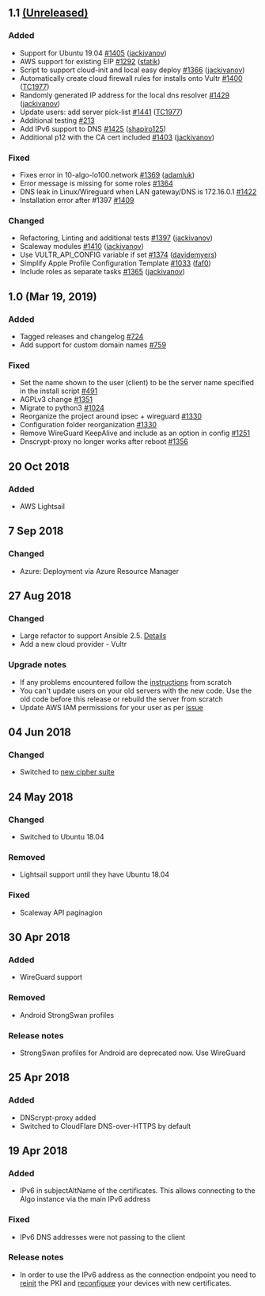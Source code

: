 ## 1.1 [(Unreleased)](https://github.com/trailofbits/algo/tree/HEAD)

### Added
- Support for Ubuntu 19.04 [\#1405](https://github.com/trailofbits/algo/pull/1405) ([jackivanov](https://github.com/jackivanov))
- AWS support for existing EIP [\#1292](https://github.com/trailofbits/algo/pull/1292) ([statik](https://github.com/statik))
- Script to support cloud-init and local easy deploy [\#1366](https://github.com/trailofbits/algo/pull/1366) ([jackivanov](https://github.com/jackivanov))
- Automatically create cloud firewall rules for installs onto Vultr [\#1400](https://github.com/trailofbits/algo/pull/1400) ([TC1977](https://github.com/TC1977))
- Randomly generated IP address for the local dns resolver [\#1429](https://github.com/trailofbits/algo/pull/1429) ([jackivanov](https://github.com/jackivanov))
- Update users: add server pick-list [\#1441](https://github.com/trailofbits/algo/pull/1441) ([TC1977](https://github.com/TC1977))
- Additional testing [\#213](https://github.com/trailofbits/algo/issues/213)
- Add IPv6 support to DNS [\#1425](https://github.com/trailofbits/algo/pull/1425) ([shapiro125](https://github.com/shapiro125))
- Additional p12 with the CA cert included [\#1403](https://github.com/trailofbits/algo/pull/1403) ([jackivanov](https://github.com/jackivanov))

### Fixed
- Fixes error in 10-algo-lo100.network [\#1369](https://github.com/trailofbits/algo/pull/1369) ([adamluk](https://github.com/adamluk))
- Error message is missing for some roles [\#1364](https://github.com/trailofbits/algo/issues/1364)
- DNS leak in Linux/Wireguard when LAN gateway/DNS is 172.16.0.1 [\#1422](https://github.com/trailofbits/algo/issues/1422)
- Installation error after \#1397 [\#1409](https://github.com/trailofbits/algo/issues/1409)

### Changed
- Refactoring, Linting and additional tests [\#1397](https://github.com/trailofbits/algo/pull/1397) ([jackivanov](https://github.com/jackivanov))
- Scaleway modules [\#1410](https://github.com/trailofbits/algo/pull/1410) ([jackivanov](https://github.com/jackivanov))
- Use VULTR_API_CONFIG variable if set [\#1374](https://github.com/trailofbits/algo/pull/1374) ([davidemyers](https://github.com/davidemyers))
- Simplify Apple Profile Configuration Template [\#1033](https://github.com/trailofbits/algo/pull/1033) ([faf0](https://github.com/faf0))
- Include roles as separate tasks [\#1365](https://github.com/trailofbits/algo/pull/1365) ([jackivanov](https://github.com/jackivanov))

## 1.0 (Mar 19, 2019)

### Added 
- Tagged releases and changelog [\#724](https://github.com/trailofbits/algo/issues/724)
- Add support for custom domain names [\#759](https://github.com/trailofbits/algo/issues/759)

### Fixed
- Set the name shown to the user \(client\) to be the server name specified in the install script [\#491](https://github.com/trailofbits/algo/issues/491)
- AGPLv3 change [\#1351](https://github.com/trailofbits/algo/pull/1351)
- Migrate to python3 [\#1024](https://github.com/trailofbits/algo/issues/1024)
- Reorganize the project around ipsec + wireguard [\#1330](https://github.com/trailofbits/algo/issues/1330)
- Configuration folder reorganization [\#1330](https://github.com/trailofbits/algo/issues/1330)
- Remove WireGuard KeepAlive and include as an option in config [\#1251](https://github.com/trailofbits/algo/issues/1251)
- Dnscrypt-proxy no longer works after reboot [\#1356](https://github.com/trailofbits/algo/issues/1356)

## 20 Oct 2018
### Added
- AWS Lightsail

## 7 Sep 2018
### Changed
- Azure: Deployment via Azure Resource Manager

## 27 Aug 2018
### Changed
- Large refactor to support Ansible 2.5. [Details](https://github.com/trailofbits/algo/pull/976)
- Add a new cloud provider - Vultr

### Upgrade notes
- If any problems encountered follow the [instructions](https://github.com/trailofbits/algo#deploy-the-algo-server) from scratch
- You can't update users on your old servers with the new code. Use the old code before this release or rebuild the server from scratch
- Update AWS IAM permissions for your user as per [issue](https://github.com/trailofbits/algo/issues/1079#issuecomment-416577599)

## 04 Jun 2018
### Changed
- Switched to [new cipher suite](https://github.com/trailofbits/algo/issues/981)

## 24 May 2018
### Changed
- Switched to Ubuntu 18.04

### Removed
- Lightsail support until they have Ubuntu 18.04

### Fixed
- Scaleway API paginagion

## 30 Apr 2018
### Added
- WireGuard support

### Removed
- Android StrongSwan profiles

### Release notes
- StrongSwan profiles for Android are deprecated now. Use WireGuard

## 25 Apr 2018
### Added
- DNScrypt-proxy added
- Switched to CloudFlare DNS-over-HTTPS by default

## 19 Apr 2018
### Added
- IPv6 in subjectAltName of the certificates. This allows connecting to the Algo instance via the main IPv6 address

### Fixed
- IPv6 DNS addresses were not passing to the client

### Release notes
- In order to use the IPv6 address as the connection endpoint you need to [reinit](https://github.com/trailofbits/algo/blob/master/config.cfg#L14) the PKI and [reconfigure](https://github.com/trailofbits/algo#configure-the-vpn-clients) your devices with new certificates.
